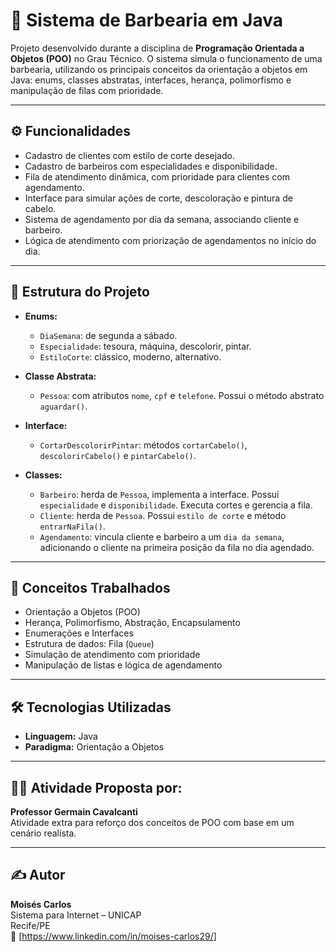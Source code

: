 # 💈 Sistema de Barbearia em Java

Projeto desenvolvido durante a disciplina de **Programação Orientada a Objetos (POO)** no Grau Técnico. O sistema simula o funcionamento de uma barbearia, utilizando os principais conceitos da orientação a objetos em Java: enums, classes abstratas, interfaces, herança, polimorfismo e manipulação de filas com prioridade.

---

## ⚙️ Funcionalidades

- Cadastro de clientes com estilo de corte desejado.
- Cadastro de barbeiros com especialidades e disponibilidade.
- Fila de atendimento dinâmica, com prioridade para clientes com agendamento.
- Interface para simular ações de corte, descoloração e pintura de cabelo.
- Sistema de agendamento por dia da semana, associando cliente e barbeiro.
- Lógica de atendimento com priorização de agendamentos no início do dia.

---

## 🧱 Estrutura do Projeto

- **Enums:**
  - `DiaSemana`: de segunda a sábado.
  - `Especialidade`: tesoura, máquina, descolorir, pintar.
  - `EstiloCorte`: clássico, moderno, alternativo.

- **Classe Abstrata:**
  - `Pessoa`: com atributos `nome`, `cpf` e `telefone`. Possui o método abstrato `aguardar()`.

- **Interface:**
  - `CortarDescolorirPintar`: métodos `cortarCabelo()`, `descolorirCabelo()` e `pintarCabelo()`.

- **Classes:**
  - `Barbeiro`: herda de `Pessoa`, implementa a interface. Possui `especialidade` e `disponibilidade`. Executa cortes e gerencia a fila.
  - `Cliente`: herda de `Pessoa`. Possui `estilo de corte` e método `entrarNaFila()`.
  - `Agendamento`: vincula cliente e barbeiro a um `dia da semana`, adicionando o cliente na primeira posição da fila no dia agendado.

---

## 🧪 Conceitos Trabalhados

- Orientação a Objetos (POO)
- Herança, Polimorfismo, Abstração, Encapsulamento
- Enumerações e Interfaces
- Estrutura de dados: Fila (`Queue`)
- Simulação de atendimento com prioridade
- Manipulação de listas e lógica de agendamento

---

## 🛠️ Tecnologias Utilizadas

- **Linguagem:** Java
- **Paradigma:** Orientação a Objetos

---

## 👨‍🏫 Atividade Proposta por:

**Professor Germain Cavalcanti**  
Atividade extra para reforço dos conceitos de POO com base em um cenário realista.

---
## ✍️ Autor

**Moisés Carlos**  
Sistema para Internet – UNICAP  
Recife/PE  
🔗 [https://www.linkedin.com/in/moises-carlos29/]
